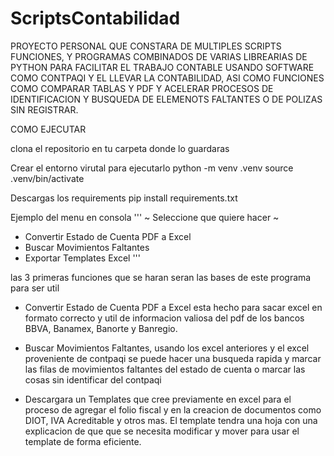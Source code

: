# ScriptsContabilidad

PROYECTO PERSONAL QUE CONSTARA DE MULTIPLES SCRIPTS FUNCIONES, Y PROGRAMAS COMBINADOS DE VARIAS LIBREARIAS DE PYTHON PARA FACILITAR EL TRABAJO CONTABLE USANDO SOFTWARE COMO CONTPAQI Y EL LLEVAR LA CONTABILIDAD, ASI COMO FUNCIONES COMO COMPARAR TABLAS Y PDF Y ACELERAR PROCESOS DE IDENTIFICACION Y BUSQUEDA DE ELEMENOTS FALTANTES O DE POLIZAS SIN REGISTRAR.


COMO EJECUTAR

clona el repositorio en tu carpeta donde lo guardaras

Crear el entorno virutal para ejecutarlo
    python -m venv .venv
    source .venv/bin/activate

Descargas los requirements
    pip install requirements.txt

Ejemplo del menu en consola
'''
~ Seleccione que quiere hacer ~
- Convertir Estado de Cuenta PDF a Excel
- Buscar Movimientos Faltantes
- Exportar Templates Excel
'''

las 3 primeras funciones que se haran seran las bases de este programa para ser util 
- Convertir Estado de Cuenta PDF a Excel esta hecho para sacar excel en formato correcto y util de informacion valiosa del pdf de los bancos BBVA, Banamex, Banorte y Banregio.

- Buscar Movimientos Faltantes, usando los excel anteriores y el excel proveniente de contpaqi se puede hacer una busqueda rapida y marcar las filas de movimientos faltantes del estado de cuenta o marcar las cosas sin identificar del contpaqi

- Descargara un Templates que cree previamente en excel para el proceso de agregar el folio fiscal y en la creacion de documentos como DIOT, IVA Acreditable y otros mas. El template tendra una hoja con una explicacion de que que se necesita modificar y mover para usar el template de forma eficiente.


